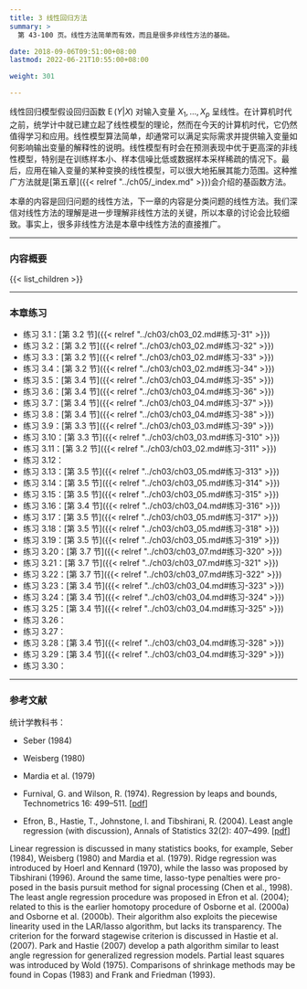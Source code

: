 ```yaml
---
title: 3 线性回归方法
summary: >
  第 43-100 页。线性方法简单而有效，而且是很多非线性方法的基础。

date: 2018-09-06T09:51:00+08:00
lastmod: 2022-06-21T10:55:00+08:00

weight: 301

---
```


线性回归模型假设回归函数 $\operatorname{E}(Y|X)$ 对输入变量 $X_1,\dots,X_p$ 呈线性。在计算机时代之前，统学计中就已建立起了线性模型的理论，然而在今天的计算机时代，它仍然值得学习和应用。线性模型算法简单，却通常可以满足实际需求并提供输入变量如何影响输出变量的解释性的说明。线性模型有时会在预测表现中优于更高深的非线性模型，特别是在训练样本小、样本信噪比低或数据样本采样稀疏的情况下。最后，应用在输入变量的某种变换的线性模型，可以很大地拓展其能力范围。这种推广方法就是[第五章]({{< relref "../ch05/_index.md" >}})会介绍的基函数方法。

本章的内容是回归问题的线性方法，下一章的内容是分类问题的线性方法。我们深信对线性方法的理解是进一步理解非线性方法的关键，所以本章的讨论会比较细致。事实上，很多非线性方法是本章中线性方法的直接推广。

---

### 内容概要

{{< list_children >}}

---

### 本章练习

- 练习 3.1：[第 3.2 节]({{< relref "../ch03/ch03_02.md#练习-31" >}})
- 练习 3.2：[第 3.2 节]({{< relref "../ch03/ch03_02.md#练习-32" >}})
- 练习 3.3：[第 3.2 节]({{< relref "../ch03/ch03_02.md#练习-33" >}})
- 练习 3.4：[第 3.2 节]({{< relref "../ch03/ch03_02.md#练习-34" >}})
- 练习 3.5：[第 3.4 节]({{< relref "../ch03/ch03_04.md#练习-35" >}})
- 练习 3.6：[第 3.4 节]({{< relref "../ch03/ch03_04.md#练习-36" >}})
- 练习 3.7：[第 3.4 节]({{< relref "../ch03/ch03_04.md#练习-37" >}})
- 练习 3.8：[第 3.4 节]({{< relref "../ch03/ch03_04.md#练习-38" >}})
- 练习 3.9：[第 3.3 节]({{< relref "../ch03/ch03_03.md#练习-39" >}})
- 练习 3.10：[第 3.3 节]({{< relref "../ch03/ch03_03.md#练习-310" >}})
- 练习 3.11：[第 3.2 节]({{< relref "../ch03/ch03_02.md#练习-311" >}})
- 练习 3.12：
- 练习 3.13：[第 3.5 节]({{< relref "../ch03/ch03_05.md#练习-313" >}})
- 练习 3.14：[第 3.5 节]({{< relref "../ch03/ch03_05.md#练习-314" >}})
- 练习 3.15：[第 3.5 节]({{< relref "../ch03/ch03_05.md#练习-315" >}})
- 练习 3.16：[第 3.4 节]({{< relref "../ch03/ch03_04.md#练习-316" >}})
- 练习 3.17：[第 3.5 节]({{< relref "../ch03/ch03_05.md#练习-317" >}})
- 练习 3.18：[第 3.5 节]({{< relref "../ch03/ch03_05.md#练习-318" >}})
- 练习 3.19：[第 3.5 节]({{< relref "../ch03/ch03_05.md#练习-319" >}})
- 练习 3.20：[第 3.7 节]({{< relref "../ch03/ch03_07.md#练习-320" >}})
- 练习 3.21：[第 3.7 节]({{< relref "../ch03/ch03_07.md#练习-321" >}})
- 练习 3.22：[第 3.7 节]({{< relref "../ch03/ch03_07.md#练习-322" >}})
- 练习 3.23：[第 3.4 节]({{< relref "../ch03/ch03_04.md#练习-323" >}})
- 练习 3.24：[第 3.4 节]({{< relref "../ch03/ch03_04.md#练习-324" >}})
- 练习 3.25：[第 3.4 节]({{< relref "../ch03/ch03_04.md#练习-325" >}})
- 练习 3.26：
- 练习 3.27：
- 练习 3.28：[第 3.4 节]({{< relref "../ch03/ch03_04.md#练习-328" >}})
- 练习 3.29：[第 3.4 节]({{< relref "../ch03/ch03_04.md#练习-329" >}})
- 练习 3.30：

---

### 参考文献

统计学教科书：
- Seber (1984)
- Weisberg (1980)
- Mardia et al. (1979)

- Furnival, G. and Wilson, R. (1974). Regression by leaps and bounds, Technometrics 16: 499–511. [[pdf](https://www.stat.cmu.edu/technometrics/90-00/vol-42-01/v4201069.pdf)]
- Efron, B., Hastie, T., Johnstone, I. and Tibshirani, R. (2004). Least angle
regression (with discussion), Annals of Statistics 32(2): 407–499. [[pdf](https://tibshirani.su.domains/ftp/lars.pdf)]

Linear regression is discussed in many statistics books, for example, Seber
(1984), Weisberg (1980) and Mardia et al. (1979). Ridge regression was
introduced by Hoerl and Kennard (1970), while the lasso was proposed by
Tibshirani (1996). Around the same time, lasso-type penalties were pro-
posed in the basis pursuit method for signal processing (Chen et al., 1998).
The least angle regression procedure was proposed in Efron et al. (2004);
related to this is the earlier homotopy procedure of Osborne et al. (2000a)
and Osborne et al. (2000b). Their algorithm also exploits the piecewise
linearity used in the LAR/lasso algorithm, but lacks its transparency. The
criterion for the forward stagewise criterion is discussed in Hastie et al.
(2007). Park and Hastie (2007) develop a path algorithm similar to least
angle regression for generalized regression models. Partial least squares
was introduced by Wold (1975). Comparisons of shrinkage methods may
be found in Copas (1983) and Frank and Friedman (1993).